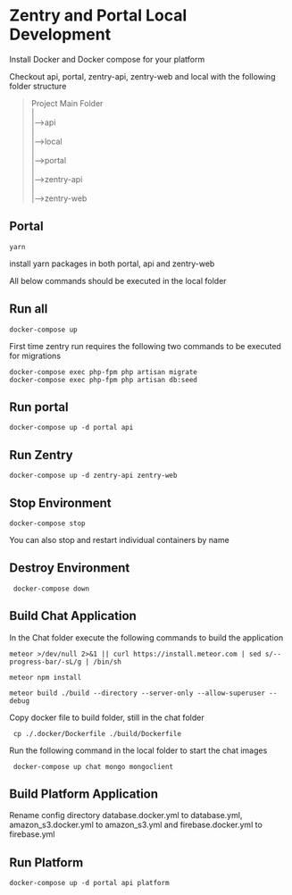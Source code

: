 # Zentry and Portal Local Development

Install Docker and Docker compose for your platform

Checkout api, portal, zentry-api, zentry-web and local with the following folder structure

>Project Main Folder\
 |\
 |-->api\
 |\
 |-->local\
 |\
 |-->portal\
 |\
 |-->zentry-api\
 |\
 |-->zentry-web

## Portal

    yarn 

install yarn packages in both portal, api and zentry-web

All below commands should be executed in the local folder

## Run all

    docker-compose up

First time zentry run requires the following two commands to be executed for migrations

```
docker-compose exec php-fpm php artisan migrate
docker-compose exec php-fpm php artisan db:seed

```


## Run portal

    docker-compose up -d portal api 


## Run Zentry

    docker-compose up -d zentry-api zentry-web

## Stop Environment

    docker-compose stop

You can also stop and restart individual containers by name

## Destroy Environment

     docker-compose down


## Build Chat Application

In the Chat folder execute the following commands to build the application

```
meteor >/dev/null 2>&1 || curl https://install.meteor.com | sed s/--progress-bar/-sL/g | /bin/sh

meteor npm install

meteor build ./build --directory --server-only --allow-superuser --debug
```

Copy docker file to build folder, still in the chat folder

     cp ./.docker/Dockerfile ./build/Dockerfile

Run the following command in the local folder to start the chat images

     docker-compose up chat mongo mongoclient
## Build Platform Application
Rename config directory database.docker.yml to database.yml, amazon_s3.docker.yml to amazon_s3.yml and firebase.docker.yml to firebase.yml
## Run Platform

    docker-compose up -d portal api platform 
